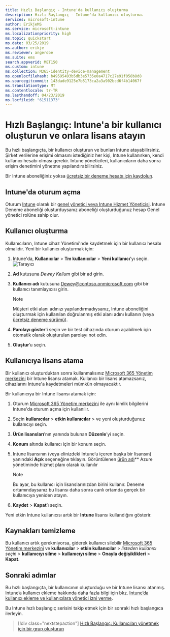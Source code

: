 ```yaml
---
title: Hızlı Başlangıç - Intune'da kullanıcı oluşturma
description: Hızlı Başlangıç - Intune'da kullanıcı oluşturma.
services: microsoft-intune
author: ErikjeMS
ms.service: microsoft-intune
ms.localizationpriority: high
ms.topic: quickstart
ms.date: 03/25/2019
ms.author: erikje
ms.reviewer: angerobe
ms.suite: ems
search.appverid: MET150
ms.custom: intune
ms.collection: M365-identity-device-management
ms.openlocfilehash: b49595493b5db3e5735e0a4717c27e91f058b8d8
ms.sourcegitcommit: 143dade9125e7b5173ca2a3a902bcd6f4b14067f
ms.translationtype: MT
ms.contentlocale: tr-TR
ms.lasthandoff: 04/23/2019
ms.locfileid: "61511373"
---
```

# <a name="quickstart-create-a-user-in-intune-and-assign-them-a-license"></a>Hızlı Başlangıç: Intune'a bir kullanıcı oluşturun ve onlara lisans atayın

Bu hızlı başlangıçta, bir kullanıcı oluşturun ve bunları Intune atayabilirsiniz. Şirket verilerine erişimi olmasını istediğiniz her kişi, Intune kullanırken, kendi kullanıcı hesabı olması gerekir. Intune yöneticileri, kullanıcıların daha sonra erişim denetimini yönetme yapılandırabilirsiniz.

Bir Intune aboneliğiniz yoksa [ücretsiz bir deneme hesabı için kaydolun](free-trial-sign-up.md).

## <a name="sign-in-to-intune"></a>Intune'da oturum açma

Oturum [Intune](https://aka.ms/intuneportal) olarak bir [genel yönetici veya Intune Hizmet Yöneticisi](users-add.md#types-of-administrators). Intune Deneme aboneliği oluşturduysanız aboneliği oluşturduğunuz hesap Genel yönetici rolüne sahip olur.

## <a name="create-a-user"></a>Kullanıcı oluşturma

Kullanıcıların, Intune cihaz Yönetimi'nde kaydetmek için bir kullanıcı hesabı olmalıdır. Yeni bir kullanıcı oluşturmak için:

1. Intune'da, **Kullanıcılar** > **Tm kullanıcılar** > **Yeni kullanıcı**'yı seçin.
![Tarayıcı](media/quickstart-create-user/create-user.png)
2. **Ad** kutusuna *Dewey Kellum* gibi bir ad girin.
3. **Kullanıcı adı** kutusuna Dewey@contoso.onmicrosoft.com gibi bir kullanıcı tanımlayıcısı girin.

    > [!NOTE]
    > Müşteri etki alanı adınızı yapılandırmadıysanız, Intune aboneliğini oluşturmak için kullanılan doğrulanmış etki alanı adını kullanın (veya [ücretsiz deneme sürümü](free-trial-sign-up.md#sign-up-for-a-microsoft-intune-free-trial)). 

4. **Parolayı göster**'i seçin ve bir test cihazında oturum açabilmek için otomatik olarak oluşturulan parolayı not edin.
5. **Oluştur**’u seçin.

## <a name="assign-a-license-to-the-user"></a>Kullanıcıya lisans atama

Bir kullanıcı oluşturduktan sonra kullanmalısınız [Microsoft 365 Yönetim merkezini](http://go.microsoft.com/fwlink/p/?LinkId=698854) bir Intune lisansı atamak. Kullanıcı bir lisans atamazsanız, cihazlarını Intune'a kaydetmeleri mümkün olmayacaktır. 

Bir kullanıcıya bir Intune lisansı atamak için:

1. Oturum [Microsoft 365 Yönetim merkezini](http://go.microsoft.com/fwlink/p/?LinkId=698854) ile aynı kimlik bilgilerini Intune'da oturum açma için kullanılır.
2. Seçin **kullanıcılar** > **etkin kullanıcılar** > ve yeni oluşturduğunuz kullanıcıyı seçin.
3. **Ürün lisansları**’nın yanında bulunan **Düzenle**’yi seçin.
4. **Konum** altında kullanıcı için bir konum seçin.
5. Intune lisansının (veya elinizdeki Intune’u içeren başka bir lisansın) yanındaki **Açık** seçeneğine tıklayın. Görüntülenen [ürün adı](https://docs.microsoft.com/azure/active-directory/users-groups-roles/licensing-service-plan-reference)** Azure yönetiminde hizmet planı olarak kullanılır 

   > [!NOTE]
   > Bu ayar, bu kullanıcı için lisanslarınızdan birini kullanır. Deneme ortamındaysanız bu lisansı daha sonra canlı ortamda gerçek bir kullanıcıya yeniden atayın.
6. **Kaydet** > **Kapat**’ı seçin.

Yeni etkin Intune kullanıcısı artık bir **Intune** lisansı kullandığını gösterir.

## <a name="clean-up-resources"></a>Kaynakları temizleme

Bu kullanıcı artık gerekmiyorsa, giderek kullanıcı silebilir [Microsoft 365 Yönetim merkezini](http://go.microsoft.com/fwlink/p/?LinkId=698854) ve **kullanıcılar** > **etkin kullanıcılar**  >  *listeden kullanıcı seçin* > **kullanıcıyı silme** > **kullanıcıyı silme** > **Onayla değişiklikleri** > **Kapat**.

## <a name="next-steps"></a>Sonraki adımlar

Bu hızlı başlangıçta, bir kullanıcının oluşturduğu ve bir Intune lisansı atanmış. Intune’a kullanıcı ekleme hakkında daha fazla bilgi için bkz. [Intune’da kullanıcı ekleme ve kullanıcılara yönetici izni verme](users-add.md).

Bu Intune hızlı başlangıç serisini takip etmek için bir sonraki hızlı başlangıca ilerleyin.

> [!div class="nextstepaction"]
> [Hızlı Başlangıç: Kullanıcıları yönetmek için bir grup oluşturun](quickstart-create-group.md)
